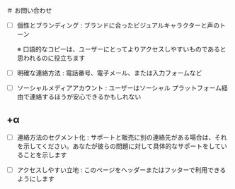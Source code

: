＃ お問い合わせ

- [ ] 個性とブランディング : ブランドに合ったビジュアルキャラクターと声のトーン

  ※ 口語的なコピーは、ユーザーにとってよりアクセスしやすいものであると思われるのに役立ちます

- [ ] 明確な連絡方法 : 電話番号、電子メール、または入力フォームなど

- [ ] ソーシャルメディアアカウント : ユーザーはソーシャル プラットフォーム経由で連絡するほうが安心できるかもしれない

## +α

- [ ] 連絡方法のセグメント化 : サポートと販売に別の連絡先がある場合は、それを示してください。あなたが彼らの問題に対して具体的なサポートをしていることを示します

- [ ] アクセスしやすい立地 : このページをヘッダーまたはフッターで利用できるようにします

